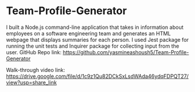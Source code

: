# Team-Profile-Generator
I built a Node.js command-line application that takes in information about employees on a software engineering team and generates an HTML webpage that displays summaries for each person. I used Jest package for running the unit tests and Inquirer package for collecting input from the user. 
GitHub Repo link: https://github.com/yasmineashoush5/Team-Profile-Generator

Walk-through video link: https://drive.google.com/file/d/1c9z1Qu82DCkSxLsdWAda46ydqFDPQT27/view?usp=share_link
